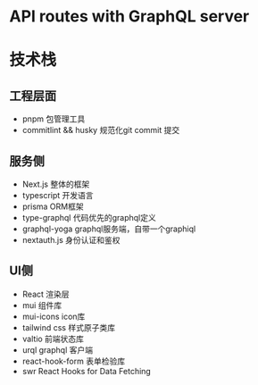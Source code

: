 # API routes with GraphQL server

# 技术栈

## 工程层面
- pnpm 包管理工具
- commitlint && husky 规范化git commit 提交
## 服务侧
- Next.js 整体的框架
- typescript 开发语言
- prisma ORM框架
- type-graphql 代码优先的graphql定义
- graphql-yoga graphql服务端，自带一个graphiql
- nextauth.js 身份认证和鉴权

## UI侧
- React 渲染层
- mui 组件库
- mui-icons icon库
- tailwind css 样式原子类库
- valtio 前端状态库
- urql graphql 客户端
- react-hook-form 表单检验库
- swr React Hooks for Data Fetching
